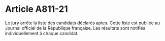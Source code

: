 # Article A811-21

Le jury arrête la liste des candidats déclarés aptes. Cette liste est publiée au Journal officiel de la République française. Les résultats sont notifiés individuellement à chaque candidat.
